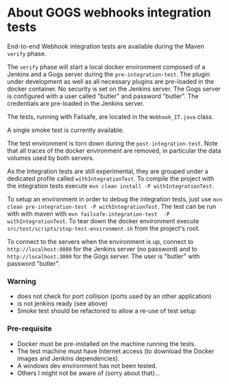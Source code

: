 # About GOGS webhooks integration tests

End-to-end Webhook integration tests are available during the Maven `verify` phase.
 
The `verify` phase will start a local docker environment composed of a Jenkins and a Gogs server during the `pre-integration-test`. 
The plugin under development as  well as all necessary plugins are pre-loaded in the docker container. No security is set on the Jenkins server. The Gogs server 
is configured with a user called "butler" and password "butler". The credentials are pre-loaded 
in the Jenkins server.

The tests, running with Failsafe, are located in the `Webhook_IT.java` class.

A single smoke test is currently available.

The test environment is torn down during the `post-integration-test`. Note that all traces of the docker environment are removed, 
in particular the data volumes used by both servers. 

As the Integration tests are still experimental, they are grouped under a dedicated profile called `withIntegrationTest`. 
To compile the project with the integration tests execute `mvn clean install -P withIntegrationTest`.

To setup an environment in order to debug the integration tests, just use `mvn clean pre-integration-test -P withIntegrationTest`. 
The test can be run with with maven with `mvn failsafe:integration-test  -P withIntegrationTest`. To tear down the docker environment execute
`src/test/scripts/stop-test-environment.sh` from the project's root.  

To connect to the servers when the environment is up, connect to `http://localhost:8080` for the Jenkins server (no password) and to 
 `http://localhost:3000` for the Gogs server. The user is "butler" with password "butler".

### Warning

- does not check for port collision (ports used by an other application)
- is not jenkins ready (see above)
- Smoke test should be refactored to allow a re-use of test setup

### Pre-requisite

- Docker must be pre-installed on the machine running the tests.
- The test machine must have Internet access (to download the Docker images and Jenkins dependencies).
- A windows dev environment has not been tested.
- Others I might not be aware of (sorry about that)...